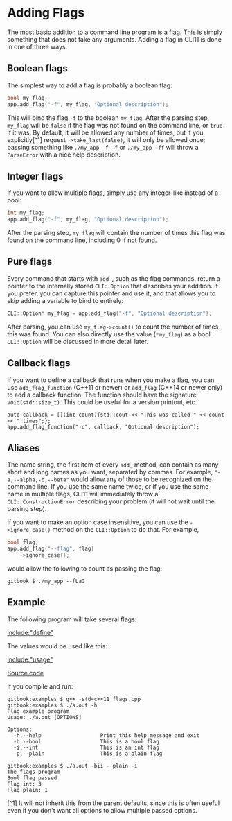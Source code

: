 # Adding Flags

The most basic addition to a command line program is a flag. This is simply something that does not take any arguments. Adding a flag in CLI11 is done in one of three ways.

## Boolean flags

The simplest way to add a flag is probably a boolean flag:

```cpp
bool my_flag;
app.add_flag("-f", my_flag, "Optional description");
```

This will bind the flag `-f` to the boolean `my_flag`. After the parsing step, `my_flag` will be `false` if the flag was not found on the command line, or `true` if it was. By default, it will be allowed any number of times, but if you explicitly[^1] request `->take_last(false)`, it will only be allowed once; passing something like `./my_app -f -f` or `./my_app -ff` will throw a `ParseError` with a nice help description.


## Integer flags

If you want to allow multiple flags, simply use any integer-like instead of a bool:

```cpp
int my_flag;
app.add_flag("-f", my_flag, "Optional description");
```

After the parsing step, `my_flag` will contain the number of times this flag was found on the command line, including 0 if not found.

## Pure flags

Every command that starts with `add_`, such as the flag commands, return a pointer to the internally stored `CLI::Option` that describes your addition. If you prefer, you can capture this pointer and use it, and that allows you to skip adding a variable to bind to entirely:

```cpp
CLI::Option* my_flag = app.add_flag("-f", "Optional description");
```

After parsing, you can use `my_flag->count()` to count the number of times this was found. You can also directly use the value (`*my_flag`) as a bool. `CLI::Option` will be discussed in more detail later.

## Callback flags

If you want to define a callback that runs when you make a flag, you can use `add_flag_function` (C++11 or newer) or `add_flag` (C++14 or newer only) to add a callback function. The function should have the signature `void(std::size_t)`. This could be useful for a version printout, etc.

```
auto callback = [](int count){std::cout << "This was called " << count << " times";};
app.add_flag_function("-c", callback, "Optional description");
```


## Aliases

The name string, the first item of every `add_` method, can contain as many short and long names as you want, separated by commas. For example, `"-a,--alpha,-b,--beta"` would allow any of those to be recognized on the command line. If you use the same name twice, or if you use the same name in multiple flags, CLI11 will immediately throw a `CLI::ConstructionError` describing your problem (it will not wait until the parsing step).

If you want to make an option case insensitive, you can use the `->ignore_case()` method on the `CLI::Option` to do that. For example,

```cpp
bool flag;
app.add_flag("--flag", flag)
    ->ignore_case();
```

would allow the following to count as passing the flag:

```term
gitbook $ ./my_app --fLaG
```

## Example

The following program will take several flags:

[include:"define"](../code/flags.cpp)

The values would be used like this:

[include:"usage"](../code/flags.cpp)

[Source code](https://github.com/CLIUtils/CLI11/tree/master/book/code/flags.cpp)

If you compile and run:

```term
gitbook:examples $ g++ -std=c++11 flags.cpp
gitbook:examples $ ./a.out -h
Flag example program
Usage: ./a.out [OPTIONS]

Options:
  -h,--help                   Print this help message and exit
  -b,--bool                   This is a bool flag
  -i,--int                    This is an int flag
  -p,--plain                  This is a plain flag

gitbook:examples $ ./a.out -bii --plain -i
The flags program
Bool flag passed
Flag int: 3
Flag plain: 1
```


[^1] It will not inherit this from the parent defaults, since this is often useful even if you don't want all options to allow multiple passed options.
